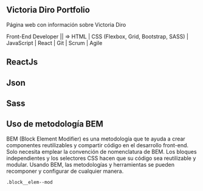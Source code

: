 ## Victoria Diro Portfolio

Página web con información sobre Victoria Diro

Front-End Developer || => HTML | CSS (Flexbox, Grid, Bootstrap, SASS) | JavaScript | React | Git | Scrum | Agile

## ReactJs

## Json

## Sass

## Uso de metodología BEM

BEM (Block Element Modifier) es una metodología que te ayuda a crear componentes reutilizables y compartir código en el desarrollo front-end. Solo necesita emplear la convención de nomenclatura de BEM. Los bloques independientes y los selectores CSS hacen que su código sea reutilizable y modular. Usando BEM, las metodologías y herramientas se pueden recomponer y configurar de cualquier manera.

```html
.block__elem--mod
```